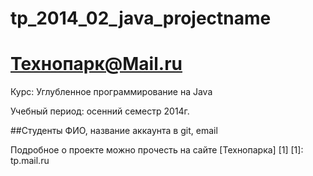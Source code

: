 # tp_2014_02_java_projectname
Технопарк@Mail.ru
============
Курс: Углубленное программирование на Java

Учебный период: осенний семестр 2014г.

##Студенты
ФИО, название аккаунта в git, email

Подробное о проекте можно прочесть на сайте [Технопарка] [1]
[1]: tp.mail.ru
